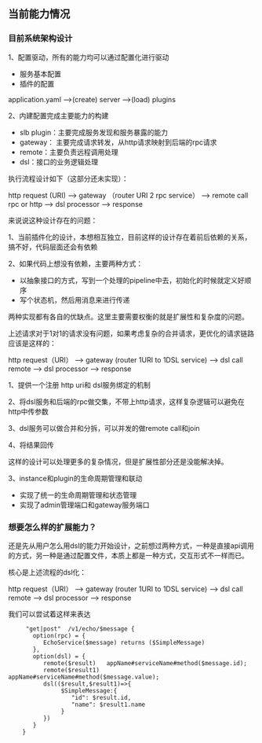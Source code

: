 ## 当前能力情况

### 目前系统架构设计

1、配置驱动，所有的能力均可以通过配置化进行驱动

* 服务基本配置
* 插件的配置

application.yaml -->(create) server -->(load) plugins 


2、内建配置完成主要能力的构建

* slb plugin：主要完成服务发现和服务暴露的能力
* gateway： 主要完成请求转发，从http请求映射到后端的rpc请求
* remote：主要负责远程调用处理
* dsl：接口的业务逻辑处理

执行流程设计如下（这部分还未实现）：

http request (URI) --> gateway （router URI 2 rpc service） --> remote call rpc or http --> dsl processor --> response 

来说说这种设计存在的问题：

1、当前插件化的设计，本想相互独立，目前这样的设计存在着前后依赖的关系，搞不好，代码层面还会有依赖

2、如果代码上想没有依赖，主要两种方式：

* 以抽象接口的方式，写到一个处理的pipeline中去，初始化的时候就定义好顺序
* 写个状态机，然后用消息来进行传递

两种实现都有各自的优缺点。这里主要需要权衡的就是扩展性和复杂度的问题。


上述请求对于1对1的请求没有问题，如果考虑复杂的合并请求，更优化的请求链路应该是这样的：

http request（URI） --> gateway (router 1URI to 1DSL service) --> dsl call remote --> dsl processor --> response

1、提供一个注册 http uri和 dsl服务绑定的机制

2、将dsl服务和后端的rpc做交集，不带上http请求，这样复杂逻辑可以避免在http中传参数

3、dsl服务可以做合并和分拆，可以并发的做remote call和join

4、将结果回传

这样的设计可以处理更多的复杂情况，但是扩展性部分还是没能解决掉。


3、instance和plugin的生命周期管理和联动

* 实现了统一的生命周期管理和状态管理
* 实现了admin管理端口和gateway服务端口


### 想要怎么样的扩展能力？

还是先从用户怎么用dsl的能力开始设计，之前想过两种方式，一种是直接api调用的方式，另一种是通过配置文件，本质上都是一种方式，交互形式不一样而已。

核心是上述流程的dsl化：

http request（URI） --> gateway (router 1URI to 1DSL service) --> dsl call remote --> dsl processor --> response

我们可以尝试着这样来表达

```
     "get|post"  /v1/echo/$message {
       option(rpc) = {
          EchoService($message) returns ($SimpleMessage)
       },
       option(dsl) = {
          remote($result)   appName#serviceName#method($message.id);
          remote($result1)  appName#serviceName#method($message.value);
          dsl(($result,$result1)=>{
               $SimpleMessage:{
                  "id": $result.id,
                  "name": $result1.name
               }
          })
       }
    }
```